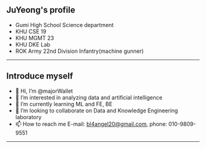 ## JuYeong's profile
- Gumi High School Science department
- KHU CSE 19
- KHU MGMT 23
- KHU DKE Lab
- ROK Army 22nd Division Infantry(machine gunner)
---


## Introduce myself
- 👋 Hi, I’m @majorWallet
- 👀 I’m interested in analyzing data and artificial intelligence
- 🌱 I’m currently learning ML and FE, BE
- 💞️ I’m looking to collaborate on Data and Knowledge Engineering laboratory
- 📫 How to reach me E-mail: bl4angel20@gmail.com, phone: 010-9809-9551
---


<!---
majorWallet/majorWallet is a ✨ special ✨ repository because its `README.md` (this file) appears on your GitHub profile.
You can click the Preview link to take a look at your changes.
--->
